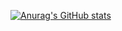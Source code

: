 [![Anurag's GitHub stats](https://github-readme-stats.vercel.app/api?username=Freshrojek)](https://github.com/anuraghazra/github-readme-stats&count_private=true&show_icons=true&theme=cobalt)
